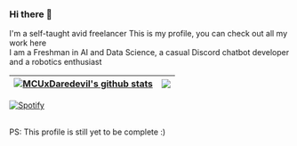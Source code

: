 ### Hi there 👋
I'm a self-taught avid freelancer
This is my profile, you can check out all my work here<br>
I am a Freshman in AI and Data Science, a casual Discord chatbot developer and a robotics enthusiast<br>


| <a href="https://github.com/anuraghazra/github-readme-stats"><img align="center" src="http://github-readme-stats-mcuxdaredevil.vercel.app/api?username=MCUxDaredevil&count_private=true&show_icons=true&theme=github_dark&include_all_commits=true&hide_border=true" alt="MCUxDaredevil's github stats" /></a> | <a href="https://github.com/anuraghazra/github-readme-stats"><img align="center" src="http://github-readme-stats-mcuxdaredevil.vercel.app/api/top-langs/?username=MCUxDaredevil&layout=compact&theme=github_dark&hide_border=true&exclude_repo=github-readme-stats,MCUxDaredevil.github.io,Models" /></a> |
| ------------- | ------------- |

[![Spotify](https://spotify-status-mcuxdaredevil.vercel.app/api/spotify)](https://open.spotify.com/user/ifyrjyrfes3odhyt197z70cvi)

<br>
PS: This profile is still yet to be complete :)
